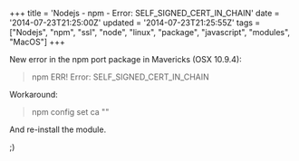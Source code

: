 +++
title = 'Nodejs - npm - Error: SELF_SIGNED_CERT_IN_CHAIN'
date = '2014-07-23T21:25:00Z'
updated = '2014-07-23T21:25:55Z'
tags = ["Nodejs", "npm", "ssl", "node", "linux", "package", "javascript", "modules", "MacOS"]
+++

New error in the npm port package in Mavericks (OSX 10.9.4):

> npm ERR! Error: SELF_SIGNED_CERT_IN_CHAIN

Workaround:

> npm config set ca ""

And re-install the module.

;)
